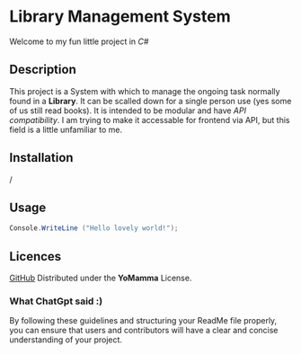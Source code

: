 # Library Management System
Welcome to my fun little project in *C#*

## Description

This project is a System with which to manage the ongoing task normally found in a __Library__. It can be scalled down for a single person use (yes some of us still read books). It is intended to be modular and have *API compatibility*. I am trying to make it accessable for frontend via API, but this field is a little unfamiliar to me. 

## Installation

/

## Usage

```csharp
Console.WriteLine ("Hello lovely world!");
```

## Licences

[GitHub](https://github.com/SebastianDeseke/LibraryManagementSystem)
Distributed under the __YoMamma__ License.

### What ChatGpt said :) 

By following these guidelines and structuring your ReadMe file properly, you can ensure that users and contributors will have a clear and concise understanding of your project.
